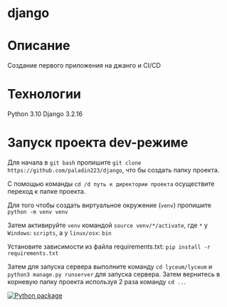 # django
# Описание
Создание первого приложения на джанго и CI/CD

# Технологии
Python 3.10 Django 3.2.16

# Запуск проекта dev-режиме
Для начала в `git bash` пропишите `git clone https://github.com/paladin223/django`, что бы создать папку проекта.

С помощью команды `cd /d путь к директории проекта` осуществите переход к папке проекта.

Для того чтобы создать виртуальное окружение (`venv`) пропишите `python -m venv venv`

Затем активируйте `venv` командой `source venv/*/activate`, где `*` у `Windows`: `scripts`, а у `linux/osx`: `bin`

Установите зависимости из файла requirements.txt:  `pip install -r requirements.txt`

Затем для запуска сервера выполните команду `cd lyceum/lyceum` и `python3 manage.py runserver` для запуска сервера. Затем вернитесь в корневую папку проекта используя 2 раза команду `cd ..`.

[![Python package](https://github.com/paladin223/django/actions/workflows/python-package.yml/badge.svg)](https://github.com/paladin223/django/actions/workflows/python-package.yml)
